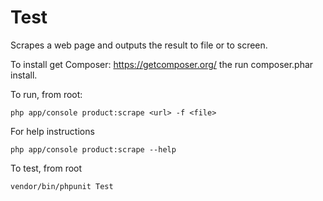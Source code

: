 # Test

Scrapes a web page and outputs the result to file or to screen.

To install get Composer: https://getcomposer.org/ the run composer.phar install.

To run, from root:

```
php app/console product:scrape <url> -f <file>
```

For help instructions
```
php app/console product:scrape --help
```

To test, from root

```
vendor/bin/phpunit Test
```

